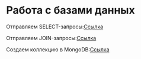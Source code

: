 # Работа с базами данных
Отправляем SELECT-запросы:[Ссылка](https://docs.google.com/spreadsheets/d/10O-f1aYzBxyAMVMBdYO0cJRbwCVS0Ho7Ut9-4g852uo/edit?gid=0#gid=0)

Отправляем JOIN-запросы:[Ссылка](https://docs.google.com/spreadsheets/d/139z-vRnFUKjwlg3JKgVHJ_K41vNal21jUto0Tqy1sRs/edit?gid=0#gid=0)

Создаем коллекцию в MongoDB:[Ссылка](https://docs.google.com/spreadsheets/d/1NIGGMjwuAT6z1y4RjilHIWTX7sAK3mtKNmhip7gyi4w/edit?gid=0#gid=0)
